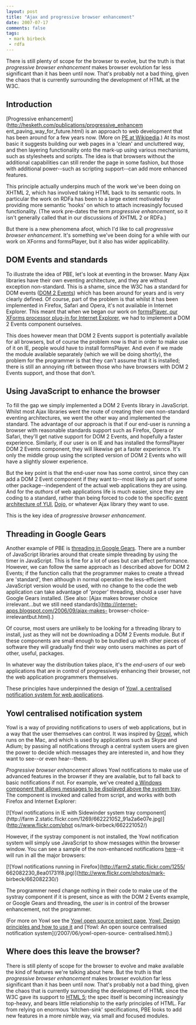 ```yaml
---
layout: post
title: "Ajax and progressive browser enhancement"
date: 2007-07-17
comments: false
tags:
 - mark birbeck
 - rdfa
---
```

There is still plenty of scope for the browser to evolve, but the truth is
that _progressive browser enhancement_ makes browser evolution far less
significant than it has been until now. That's probably not a bad thing, given
the chaos that is currently surrounding the development of HTML at the W3C.

<!-- more -->

  

## Introduction

[Progressive enhancement](http://hesketh.com/publications/progressive_enhancem
ent_paving_way_for_future.html) is an approach to web development that has
been around for a few years now. (More on [PE at
Wikipedia](http://en.wikipedia.org/wiki/Progressive_enhancement).) At its most
basic it suggests building our web pages in a 'clean' and uncluttered way, and
then layering functionality onto the mark-up using various mechanisms, such as
stylesheets and scripts. The idea is that browsers without the additional
capabilities can still render the page in some fashion, but those with
additional power--such as scripting support--can add more enhanced features.

  
This principle actually underpins much of the work we've been doing on XHTML
2, which has involved taking HTML back to its semantic roots. In particular
the work on RDFa has been to a large extent motivated by providing more
semantic 'hooks' on which to attach increasingly focused functionality. (The
work pre-dates the term _progressive enhancement_, so it isn't generally
called that in our discussions of XHTML 2 or RDFa.)

  
But there is a new phenomena afoot, which I'd like to call _progressive
browser enhancement_. It's something we've been doing for a while with our
work on XForms and formsPlayer, but it also has wider applicability.

  

## DOM Events and standards

To illustrate the idea of PBE, let's look at eventing in the browser. Many
Ajax libraries have their own eventing architecture, and they are without
exception non-standard. This is a shame, since the W3C has a standard for DOM
events ([DOM 2 Events](http://www.w3.org/TR/DOM-Level-2-Events/)) which has
been around for years and is very clearly defined. Of course, part of the
problem is that whilst it has been implemented in Firefox, Safari and Opera,
it's not available in Internet Explorer. This meant that when we began our
work on [formsPlayer, our XForms processor plug-in for Internet
Explorer](http://www.formsPlayer.com/), we had to implement a DOM 2 Events
component ourselves.

  
This does however mean that DOM 2 Events support is potentially available for
all browsers, but of course the problem now is that in order to make use of it
on IE, people would have to install formsPlayer. And even if we made the
module available separately (which we will be doing shortly), the problem for
the programmer is that they can't assume that it is installed; there is still
an annoying rift between those who have browsers with DOM 2 Events support,
and those that don't.

  

## Using JavaScript to enhance the browser

To fill the gap we simply implemented a DOM 2 Events library in JavaScript.
Whilst most Ajax libraries went the route of creating their own non-standard
eventing architectures, we went the other way and implemented the standard.
The advantage of our approach is that if our end-user is running a browser
with reasonable standards support such as Firefox, Opera or Safari, they'll
get native support for DOM 2 Events, and hopefully a faster experience.
Similarly, if our user is on IE and has installed the formsPlayer DOM 2 Events
component, they will likewise get a faster experience. It's only the middle
group using the scripted version of DOM 2 Events who will have a slightly
slower experience.

  
But the key point is that the end-user now has some control, since they can
add a DOM 2 Event component if they want to--most likely as part of some other
package--independent of the actual web applications they are using. And for
the _authors_ of web applications life is much easier, since they are coding
to a standard, rather than being forced to code to the specific [event
architecture of YUI](http://developer.yahoo.com/yui/event/),
[Dojo](http://dojotoolkit.org/node/134), or whatever Ajax library they want to
use.

  
This is the key idea of _progressive browser enhancement_.

  

## Threading in Google Gears

Another example of PBE is [threading in Google
Gears](http://code.google.com/apis/gears/api_workerpool.html). There are a
number of JavaScript libraries around that create simple threading by using
the timer in JavaScript. This is fine for a lot of uses but can affect
performance. However, we can follow the same approach as I described above for
DOM 2 Events; if the function calls that the programmer makes to create a
thread are 'standard', then although in normal operation the less-efficient
JavaScript version would be used, with no change to the code the web
application can take advantage of 'proper' threading, should a user have
Google Gears installed. (See also: [Ajax makes browser choice irrelevant...but
we still need standards](http://internet-apps.blogspot.com/2006/09/ajax-makes-
browser-choice-irrelevantbut.html).)

  
Of course, most users are unlikely to be looking for a threading library to
install, just as they will not be downloading a DOM 2 Events module. But if
these components are small enough to be bundled up with other pieces of
software they will gradually find their way onto users machines as part of
other, useful, packages.

  
In whatever way the distribution takes place, it's the _end-users_ of our web
applications that are in control of progressively enhancing their browser, not
the web application programmers themselves.

  
These principles have underpinned the design of [Yowl, a centralised
notification system for web applications](http://code.google.com/p/yowl/).

  

## Yowl centralised notification system

Yowl is a way of providing notifications to users of web applications, but in
a way that the user themselves can control. It was inspired by
[Growl](http://growl.info/), which runs on the Mac, and which is used by
applications such as Skype and Adium; by passing all notifications through a
central system users are given the power to decide which messages they are
interested in, and how they want to see--or even hear--them.

  
_Progressive browser enhancement_ allows Yowl notifications to make use of
advanced features in the browser if they are available, but to fall back to
basic notifications if not. For example, we've created [a Windows component
that allows messages to be displayed above the system
tray](http://code.google.com/p/yowl/wiki/DisplayStyleSystray). The component
is invoked and called from script, and works with both Firefox and Internet
Explorer:

  
[![Yowl notifications in IE with Sidewinder system tray component](http://farm
2.static.flickr.com/1269/662221052_91a2a6e07e.jpg)](http://www.flickr.com/phot
os/mark-birbeck/662221052/)

  
However, if the systray component is not installed, the Yowl notification
system will simply use JavaScript to show messages within the browser window.
You can see a sample of the non-enhanced notifications
[here](http://yowl.googlecode.com/svn/trunk/test/test-yowl.html)--it will run
in all the major browsers:

  
[![Yowl notifications running in Firefox](http://farm2.static.flickr.com/1255/
662082230_8ea01731f8.jpg)](http://www.flickr.com/photos/mark-
birbeck/662082230/)

  
The programmer need change nothing in their code to make use of the systray
component if it is present, since as with the DOM 2 Events example, or Google
Gears and threading, the _user_ is in control of the browser enhancement, not
the programmer.

  
(For more on Yowl see the [Yowl open source project
page](http://code.google.com/p/yowl/), [Yowl: Design principles and how to use
it](/2007/06/yowl-design-principles-and-how-to-use.html) and [Yowl: An open
source centralised notification system](/2007/06/yowl-open-source-
centralised.html).)

  

## Where does this leave the browser?

There is still plenty of scope for the browser to evolve and make available
the kind of features we're talking about here. But the truth is that
_progressive browser enhancement_ makes browser evolution far less significant
than it has been until now. That's probably not a bad thing, given the chaos
that is currently surrounding the development of HTML since the W3C gave its
support to [HTML 5](http://www.whatwg.org/specs/web-apps/current-work/); the
spec itself is becoming increasingly top-heavy, and bears little relationship
to the early principles of HTML. Far from relying on enormous 'kitchen-sink'
specifications, PBE looks to add new features in a more nimble way, via small
and focused modules.

